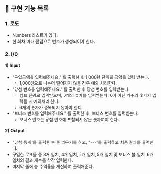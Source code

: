 ## 🚀 구현 기능 목록
### 1. 로또
- Numbers 리스트가 있다.
- 한 회차 마다 랜덤으로 번호가 생성되어야 한다. 

### 2. I/O
#### 1) Input
- "구입금액을 입력해주세요." 를 출력한 후 1,000원 단위의 금액을 입력 받는다.
  - 1,000원으로 나누어 떨어지지 않을 경우 예외 처리한다. 
- "당첨 번호를 입력해주세요." 를 출력한 후 당첨 번호를 입력받는다. 
  - 쉼표 단위로 입력받으며, 6개의 숫자를 입력받는다. 6이 아닌 개수의 숫자가 입력될 시 예외처리 한다.
  - 6개의 숫자가 중복되지 않아야 한다. 
- "보너스 번호를 입력해주세요." 를 출력한 후, 보너스 번호를 입력받는다.
  - 보너스 번호는 당첨 번호에 포함되지 않은 숫자여야 한다. 

#### 2) Output
- "당첨 통계"를 출력한 후 줄 띄우기를 하고, "---"를 출력하고 최종 결과를 출력한다.
- 구입한 로또들 중 3개 일치, 4개 일치, 5개 일치, 5개 일치 및 보너스 볼 일치, 6개 일치의 결과 개수를 각각 입력한다.
- 마지막 줄에 총 수익률을 계산하여 출력해준다. 